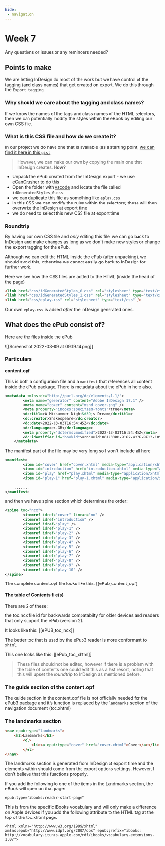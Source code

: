 ```yaml
---
hide:
 - navigation
---
```


# Week 7

Any questions or issues or any reminders needed?

## Points to make

We are letting InDesign do most of the work but we have control of the tagging (and class names) that get created on export. We do this through the `Export tagging`

### Why should we care about the tagging and class names?

If we know the names of the tags and class names of the HTML selectors, then we can potentially modify the styles within the eBook by editing our own CSS file.

### What is this CSS file and how do we create it?

In our project we do have one that is available (as a starting point) [we can find it here in this `gist`](https://gist.github.com/Pageboy/731b9b7ad8e42c324dc75528f159ad98) 

>However, we can make our own by copying the main one that InDesign creates. **How?**

- Unpack the ePub created from the InDesign export - we use [eCanCrusher](https://www.docdataflow.com/ecancrusher/) to do this
- Open the folder with [vscode](https://code.visualstudio.com/download) and locate the file called `idGeneratedStyles_0.css`
- we can duplicate this file as something like `eplay.css`
- in this CSS we can modify the rules within the selectors; these will then overwrite the InDesign at export time
- we do need to select this new CSS file at export time

### Roundtrip
By having our own CSS file and _only_ editing this file, we can go back to InDesign and make changes as long as we don't make new styles or change the export tagging for the ePub.

Although we can edit the HTML inside the ePub (after unpacking), we should avoid this, otherwise we cannot easily go back to InDesign for further work.

Here we see how the CSS files are added to the HTML (inside the head of the page)

```html
<link href="css/idGeneratedStyles_0.css" rel="stylesheet" type="text/css" />
<link href="css/idGeneratedStyles_2.css" rel="stylesheet" type="text/css" />
<link href="css/eplay.css" rel="stylesheet" type="text/css" />
```

Our own `eplay.css` is added _after_ the InDesign generated ones.

## What does the ePub consist of?
Here are the files inside the ePub

![[Screenshot 2022-03-09 at 09.19.14.png]]

### Particulars
#### content.opf

This is both a configuraion file and a `manifest` that references all content inside the ePub package. There is metadata about the ePub in here also.

```xml
<metadata xmlns:dc="http://purl.org/dc/elements/1.1/">
		<meta name="generator" content="Adobe InDesign 17.1" />
		<meta name="cover" content="msnd_cover.png" />
		<meta property="ibooks:specified-fonts">true</meta>
		<dc:title>A Midsummer Night&#39;s Dream</dc:title>
		<dc:creator>Shakespeare</dc:creator>
		<dc:date>2022-03-03T16:54:45Z</dc:date>
		<dc:language>en-GB</dc:language>
		<meta property="dcterms:modified">2022-03-03T16:54:45Z</meta>
		<dc:identifier id="bookid">urn:uuid:861833BD-B162-427E-BF13-185185EC8530</dc:identifier>
	</metadata>

```

The manifest part of the file may be very long so I won't include all here

```xml
<manifest>
		<item id="cover" href="cover.xhtml" media-type="application/xhtml+xml" />
		<item id="introduction" href="introduction.xhtml" media-type="application/xhtml+xml" />
		<item id="play" href="play.xhtml" media-type="application/xhtml+xml" />
		<item id="play-1" href="play-1.xhtml" media-type="application/xhtml+xml" />
	
	.......
</manifest>
```

and then we have spine section which determines the order:

```xml
<spine toc="ncx">
		<itemref idref="cover" linear="no" />
		<itemref idref="introduction" />
		<itemref idref="play" />
		<itemref idref="play-1" />
		<itemref idref="play-2" />
		<itemref idref="play-3" />
		<itemref idref="play-4" />
		<itemref idref="play-5" />
		<itemref idref="play-6" />
		<itemref idref="play-7" />
		<itemref idref="play-8" />
		<itemref idref="play-9" />
		<itemref idref="play-10" />
</spine>
```

The complete content.opf file looks like this: [[ePub_content_opf]]

#### The table of Contents file(s)
There are 2 of these:

the toc.ncx file id for backwards compatabilty for older devices and readers that only support the ePub (version 2).

It looks like this: [[ePUB_toc_ncx]]

The better toc that is used by the ePub3 reader is more conformant to `xhtml`. 

This one looks like this: [[ePub_toc_xhtml]]

>These files should not be edited, however if there is a problem with the table of contents one could edit this as a last resort, noting that this will upset the _roundtrip_ to InDesign as mentioned before.

### The guide section of the content.opf

The guide section in the content.opf file is not officially needed for the ePub3 package and it’s function is replaced by the `landmarks` section of the navigation document (toc.xhtml)

### The landmarks section

```html
<nav epub:type="landmarks">
	<h2>Landmarks</h2>
		<ol>
			<li><a epub:type="cover" href="cover.xhtml">Cover</a></li>
		</ol>
</nav>

```

The landmarks section is generated from InDesign at export time and the elements within should come from the export options settings. However, I don’t believe that this functions properly.

If you add the following to one of the items in the Landmarks section, the eBook will open on that page:

`epub:type="ibooks:reader-start-page"`

This is from the specific iBooks vocabulary and will only make a difference on Apple devices if you add the following attribute to the HTML tag at the top of the toc.xhtml page:

```xhtml
<html xmlns="http://www.w3.org/1999/xhtml" xmlns:epub="http://www.idpf.org/2007/ops" epub:prefix="ibooks: http://vocabulary.itunes.apple.com/rdf/ibooks/vocabulary-extensions-1.0/">
```


